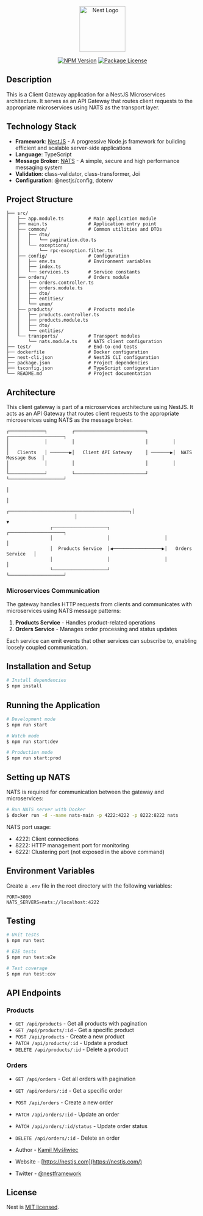 <p align="center">
  <a href="http://nestjs.com/" target="blank"><img src="https://nestjs.com/img/logo-small.svg" width="120" alt="Nest Logo" /></a>
</p>

<p align="center">
  <a href="https://www.npmjs.com/~nestjscore" target="_blank"><img src="https://img.shields.io/npm/v/@nestjs/core.svg" alt="NPM Version" /></a>
  <a href="https://www.npmjs.com/~nestjscore" target="_blank"><img src="https://img.shields.io/npm/l/@nestjs/core.svg" alt="Package License" /></a>
</p>

## Description

This is a Client Gateway application for a NestJS Microservices architecture. It serves as an API Gateway that routes client requests to the appropriate microservices using NATS as the transport layer.

## Technology Stack

- **Framework**: [NestJS](https://nestjs.com/) - A progressive Node.js framework for building efficient and scalable server-side applications
- **Language**: TypeScript
- **Message Broker**: [NATS](https://nats.io/) - A simple, secure and high performance messaging system
- **Validation**: class-validator, class-transformer, Joi
- **Configuration**: @nestjs/config, dotenv

## Project Structure

```
├── src/
│   ├── app.module.ts         # Main application module
│   ├── main.ts               # Application entry point
│   ├── common/               # Common utilities and DTOs
│   │   ├── dto/              
│   │   │   └── pagination.dto.ts
│   │   └── exceptions/
│   │       └── rpc-exception.filter.ts
│   ├── config/               # Configuration
│   │   ├── env.ts            # Environment variables
│   │   ├── index.ts
│   │   └── services.ts       # Service constants
│   ├── orders/               # Orders module
│   │   ├── orders.controller.ts
│   │   ├── orders.module.ts
│   │   ├── dto/
│   │   ├── entities/
│   │   └── enum/
│   ├── products/             # Products module
│   │   ├── products.controller.ts
│   │   ├── products.module.ts
│   │   ├── dto/
│   │   └── entities/
│   └── transports/           # Transport modules
│       └── nats.module.ts    # NATS client configuration
├── test/                     # End-to-end tests
├── dockerfile                # Docker configuration
├── nest-cli.json             # NestJS CLI configuration
├── package.json              # Project dependencies
├── tsconfig.json             # TypeScript configuration
└── README.md                 # Project documentation
```

## Architecture

This client gateway is part of a microservices architecture using NestJS. It acts as an API Gateway that routes client requests to the appropriate microservices using NATS as the message broker.

```
┌─────────────┐         ┌──────────────────────────┐         ┌────────────────────┐
│             │         │                          │         │                    │
│   Clients   │ ───────▶│   Client API Gateway     │ ───────▶│  NATS Message Bus  │
│             │         │                          │         │                    │
└─────────────┘         └──────────────────────────┘         └────────────────────┘
                                                                       │
                                                                       │
                         ┌────────────────────────────────────────────┐│
                         │                                             ▼
                ┌────────────────────┐                    ┌────────────────────┐
                │                    │                    │                    │
                │  Products Service  │◀──────────────────▶│   Orders Service   │
                │                    │                    │                    │
                └────────────────────┘                    └────────────────────┘
```

### Microservices Communication

The gateway handles HTTP requests from clients and communicates with microservices using NATS message patterns:

1. **Products Service** - Handles product-related operations
2. **Orders Service** - Manages order processing and status updates

Each service can emit events that other services can subscribe to, enabling loosely coupled communication.

## Installation and Setup

```bash
# Install dependencies
$ npm install
```

## Running the Application

```bash
# Development mode
$ npm run start

# Watch mode
$ npm run start:dev

# Production mode
$ npm run start:prod
```

## Setting up NATS

NATS is required for communication between the gateway and microservices:

```bash
# Run NATS server with Docker
$ docker run -d --name nats-main -p 4222:4222 -p 8222:8222 nats
```

NATS port usage:
- 4222: Client connections
- 8222: HTTP management port for monitoring
- 6222: Clustering port (not exposed in the above command)

## Environment Variables

Create a `.env` file in the root directory with the following variables:

```
PORT=3000
NATS_SERVERS=nats://localhost:4222
```

## Testing

```bash
# Unit tests
$ npm run test

# E2E tests
$ npm run test:e2e

# Test coverage
$ npm run test:cov
```

## API Endpoints

### Products

- `GET /api/products` - Get all products with pagination
- `GET /api/products/:id` - Get a specific product
- `POST /api/products` - Create a new product
- `PATCH /api/products/:id` - Update a product
- `DELETE /api/products/:id` - Delete a product

### Orders

- `GET /api/orders` - Get all orders with pagination
- `GET /api/orders/:id` - Get a specific order
- `POST /api/orders` - Create a new order
- `PATCH /api/orders/:id` - Update an order
- `PATCH /api/orders/:id/status` - Update order status
- `DELETE /api/orders/:id` - Delete an order

- Author - [Kamil Myśliwiec](https://twitter.com/kammysliwiec)
- Website - [https://nestjs.com](https://nestjs.com/)
- Twitter - [@nestframework](https://twitter.com/nestframework)

## License

Nest is [MIT licensed](https://github.com/nestjs/nest/blob/master/LICENSE).
